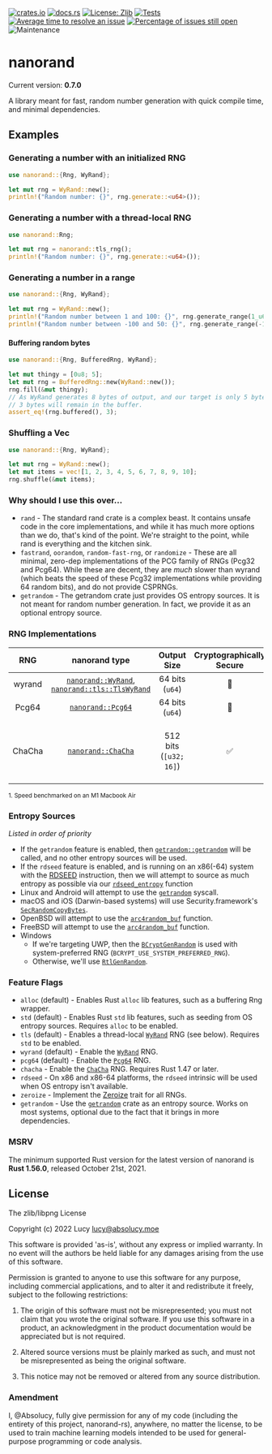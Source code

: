 [![crates.io](https://img.shields.io/crates/v/nanorand.svg)](https://crates.io/crates/nanorand) [![docs.rs](https://docs.rs/nanorand/badge.svg)](https://docs.rs/nanorand)  [![License: Zlib](https://img.shields.io/badge/License-Zlib-brightgreen.svg)](https://opensource.org/licenses/Zlib) [![Tests](https://github.com/Absolucy/nanorand-rs/workflows/Tests/badge.svg?event=push&branch=master)](https://github.com/Absolucy/nanorand-rs/actions?query=workflow%3A%22Run+Tests%22) [![Average time to resolve an issue](https://isitmaintained.com/badge/resolution/Absolucy/nanorand-rs.svg)](https://isitmaintained.com/project/Absolucy/nanorand-rs "Average time to resolve an issue") [![Percentage of issues still open](https://isitmaintained.com/badge/open/Absolucy/nanorand-rs.svg)](https://isitmaintained.com/project/Absolucy/nanorand-rs "Percentage of issues still open") ![Maintenance](https://img.shields.io/badge/maintenance-activly--developed-brightgreen.svg)

# nanorand

Current version: **0.7.0**

A library meant for fast, random number generation with quick compile time, and minimal dependencies.

## Examples
### Generating a number with an initialized RNG
```rust
use nanorand::{Rng, WyRand};

let mut rng = WyRand::new();
println!("Random number: {}", rng.generate::<u64>());
```
### Generating a number with a thread-local RNG
```rust
use nanorand::Rng;

let mut rng = nanorand::tls_rng();
println!("Random number: {}", rng.generate::<u64>());
```
### Generating a number in a range
```rust
use nanorand::{Rng, WyRand};

let mut rng = WyRand::new();
println!("Random number between 1 and 100: {}", rng.generate_range(1_u64..=100));
println!("Random number between -100 and 50: {}", rng.generate_range(-100_i64..=50));
```
#### Buffering random bytes
```rust
use nanorand::{Rng, BufferedRng, WyRand};

let mut thingy = [0u8; 5];
let mut rng = BufferedRng::new(WyRand::new());
rng.fill(&mut thingy);
// As WyRand generates 8 bytes of output, and our target is only 5 bytes,
// 3 bytes will remain in the buffer.
assert_eq!(rng.buffered(), 3);
```
### Shuffling a Vec
```rust
use nanorand::{Rng, WyRand};

let mut rng = WyRand::new();
let mut items = vec![1, 2, 3, 4, 5, 6, 7, 8, 9, 10];
rng.shuffle(&mut items);
```

### Why should I use this over...

* `rand` - The standard rand crate is a complex beast. It contains unsafe code in the core implementations, and while it has much more options than we do, that's kind of the point. We're straight to the point, while rand is everything and the kitchen sink.
* `fastrand`, `oorandom`, `random-fast-rng`, or `randomize` - These are all minimal, zero-dep implementations of the PCG family of RNGs (Pcg32 and Pcg64). While these are decent, they are _much_ slower than wyrand (which beats the speed of these Pcg32 implementations while providing 64 random bits), and do not provide CSPRNGs.
* `getrandom` - The getrandom crate just provides OS entropy sources. It is not meant for random number generation. In fact, we provide it as an optional entropy source.

### RNG Implementations

**RNG**|**nanorand type**|**Output Size**|**Cryptographically Secure**|**Speed**<sup>1</sup>|**Notes**|**Original Implementation**
:-----:|:-----:|:-----:|:-----:|:-----:|:-----:|:-----:
wyrand|[`nanorand::WyRand`](rand/wyrand/struct.WyRand.html), [`nanorand::tls::TlsWyRand`](tls/fn.tls_rng.html)|64 bits (`u64`)|🚫|14 GB/s||[https://github.com/lemire/testingRNG/blob/master/source/wyrand.h](https://github.com/lemire/testingRNG/blob/master/source/wyrand.h)
Pcg64|[`nanorand::Pcg64`](rand/pcg64/struct.Pcg64.html)|64 bits (`u64`)|🚫|1.6 GB/s||[https://github.com/rkern/pcg64](https://github.com/rkern/pcg64)
ChaCha|[`nanorand::ChaCha`](rand/chacha/struct.ChaCha.html)|512 bits (`[u32; 16]`)|✅|980 MB/s (ChaCha8), 749 MB/s (ChaCha12), 505 MB/s (ChaCha20)||[https://cr.yp.to/chacha.html](https://cr.yp.to/chacha.html)

<sup>1. Speed benchmarked on an M1 Macbook Air</sup>

### Entropy Sources
_Listed in order of priority_

* If the `getrandom` feature is enabled, then [`getrandom::getrandom`](https://docs.rs/getrandom/*/getrandom/fn.getrandom.html) will be called, and no other entropy sources will be used.
* If the `rdseed` feature is enabled, and is running on an x86(-64) system with the [RDSEED](https://en.wikipedia.org/wiki/RDRAND) instruction, then
  we will attempt to source as much entropy as possible via our [`rdseed_entropy`](entropy::rdseed_entropy) function
* Linux and Android will attempt to use the [`getrandom`](https://man7.org/linux/man-pages/man2/getrandom.2.html) syscall.
* macOS and iOS (Darwin-based systems) will use Security.framework's [`SecRandomCopyBytes`](https://developer.apple.com/documentation/security/1399291-secrandomcopybytes).
* OpenBSD will attempt to use the [`arc4random_buf`](https://man.openbsd.org/arc4random.3) function.
* FreeBSD will attempt to use the [`arc4random_buf`](https://man.freebsd.org/cgi/man.cgi?query=arc4random_buf&sektion=3) function.
* Windows
  * If we're targeting UWP, then the [`BCryptGenRandom`](https://docs.microsoft.com/en-us/windows/win32/api/bcrypt/nf-bcrypt-bcryptgenrandom) is used with system-preferred RNG (`BCRYPT_USE_SYSTEM_PREFERRED_RNG`).
  * Otherwise, we'll use [`RtlGenRandom`](https://docs.microsoft.com/en-us/windows/win32/api/ntsecapi/nf-ntsecapi-rtlgenrandom).

### Feature Flags

* `alloc` (default) - Enables Rust `alloc` lib features, such as a buffering Rng wrapper.
* `std` (default) - Enables Rust `std` lib features, such as seeding from OS entropy sources. Requires `alloc` to be enabled.
* `tls` (default) - Enables a thread-local [`WyRand`](rand/wyrand/struct.WyRand.html) RNG (see below). Requires `std` to be enabled.
* `wyrand` (default) - Enable the [`WyRand`](rand/wyrand/struct.WyRand.html) RNG.
* `pcg64` (default) - Enable the [`Pcg64`](rand/pcg64/struct.Pcg64.html)  RNG.
* `chacha` - Enable the [`ChaCha`](rand/chacha/struct.ChaCha.html) RNG. Requires Rust 1.47 or later.
* `rdseed` - On x86 and x86-64 platforms, the `rdseed` intrinsic will be used when OS entropy isn't available.
* `zeroize` - Implement the [Zeroize](https://crates.io/crates/zeroize) trait for all RNGs.
* `getrandom` - Use the [`getrandom`](https://crates.io/crates/getrandom) crate as an entropy source. Works on most systems, optional due to the fact that it brings in more dependencies.

### MSRV
The minimum supported Rust version for the latest version of nanorand is **Rust 1.56.0**, released October 21st, 2021.

## License

The zlib/libpng License

Copyright (c) 2022 Lucy <lucy@absolucy.moe>

This software is provided 'as-is', without any express or implied warranty. In
no event will the authors be held liable for any damages arising from the use of
this software.

Permission is granted to anyone to use this software for any purpose, including
commercial applications, and to alter it and redistribute it freely, subject to
the following restrictions:

1.  The origin of this software must not be misrepresented; you must not claim
    that you wrote the original software. If you use this software in a product,
    an acknowledgment in the product documentation would be appreciated but is
    not required.

2.  Altered source versions must be plainly marked as such, and must not be
    misrepresented as being the original software.

3.  This notice may not be removed or altered from any source distribution.

### Amendment

I, @Absolucy, fully give permission for any of my code (including the entirety of this project, nanorand-rs), anywhere, no matter the license, to be used to train machine learning models intended to be used for general-purpose programming or code analysis.

